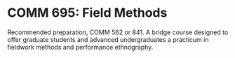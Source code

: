 # COMM 695: Field Methods

Recommended preparation, COMM 562 or 841. A bridge course designed to offer graduate students and advanced undergraduates a practicum in fieldwork methods and performance ethnography.